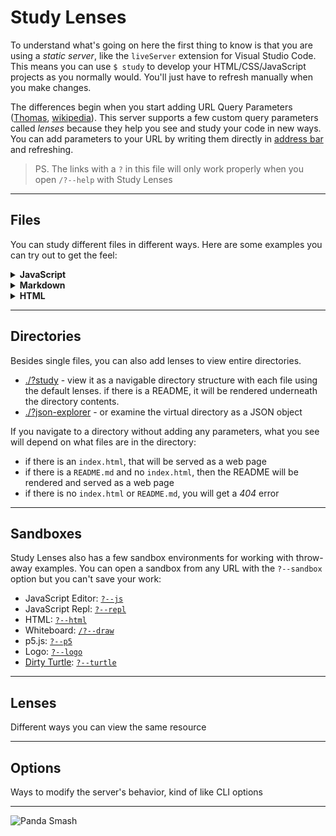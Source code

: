 # Study Lenses

To understand what's going on here the first thing to know is that you are using
a _static server_, like the `liveServer` extension for Visual Studio Code. This
means you can use `$ study` to develop your HTML/CSS/JavaScript projects as you
normally would. You'll just have to refresh manually when you make changes.

The differences begin when you start adding URL Query Parameters
(<a href="https://www.youtube.com/watch?v=WIUrrp5KkCo" target="_blank">Thomas</a>,
<a href="https://en.wikipedia.org/wiki/Query_string" target="_blank">wikipedia</a>).
This server supports a few custom query parameters called _lenses_ because they
help you see and study your code in new ways. You can add parameters to your URL
by writing them directly in
<a href="https://en.wikipedia.org/wiki/Address_bar" target="_blank">address
bar</a> and refreshing.

> PS. The links with a `?` in this file will only work properly when you open
> `/?--help` with Study Lenses

---

## Files

You can study different files in different ways. Here are some examples you can
try out to get the feel:

<details>
<summary><strong>JavaScript</strong></summary>
<br>

- <a href="./study_lenses_public/smiley.js" target="_blank">/smiley.js</a> - get
  the source code for a .js file
- <a href="./study_lenses_public/smiley.js?study" target="_blank">/smiley.js?study</a> -
  study it as a live exercise in the debugger
- <a href="./study_lenses_public/smiley.js?parsons" target="_blank">/smiley.js?parsons</a> -
  or a parsons problem
- <a href="./study_lenses_public/smiley.js?flowchart" target="_blank">/smiley.js?flowchart</a> -
  or a flowchart
- <a href="./study_lenses_public/smiley.js?highlight" target="_blank">/smiley.js?highlight</a> -
  or highlighted source
- <a href="./study_lenses_public/smiley.js?variables" target="_blank">/smiley.js?variables</a> -
  or highlight the variables
- <a href="./study_lenses_public/smiley.js?blanks" target="_blank">/smiley.js?blanks</a> -
  or a fill-in-the-blank exercise
- <a href="./study_lenses_public/smiley.js?pseudo&highlight" target="_blank">/smiley.js?pseudo&highlight</a> -
  or convert the code to pseudocode

</details>

<details>
<summary><strong>Markdown</strong></summary>
<br>

- <a href="./study_lenses_public/README.md" target="_blank"><code>/README.md</code></a> -
  get the source code for a markdown file
- <a href="./study_lenses_public/README.md?highlight" target="_blank"><code>/README.md?highlight</code></a> -
  or highlight it
- <a href="./study_lenses_public/README.md?render" target="_blank"><code>/README.md?render</code></a> -
  or render it into a web page
- <a href="./study_lenses_public/README.md?study" target="_blank"><code>/README.md?study</code></a> -
  or study it (JS code blocks will have lens buttons)
- <a href="./study_lenses_public/README.md?slides" target="_blank"><code>/README.md?slides</code></a> -
  each divider (`---`) will be a new slide

</details>

<details>
<summary><strong>HTML</strong></summary>

- <a href="./study_lenses_public/index.html" target="_blank"><code>/index.html</code></a> -
  open an HTML file without parameters ... and it's a website
- <a href="./study_lenses_public/index.html?highlight" target="_blank"><code>/index.html?highlight</code></a> -
  highlight the source code
- <a href="./study_lenses_public/index.html?study" target="_blank"><code>/index.html?study</code></a> -
  try out some changes in real-time

</details>

---

## Directories

Besides single files, you can also add lenses to view entire directories.

- <a href="./?study" target="_blank">./?study</a> - view it as a navigable
  directory structure with each file using the default lenses. if there is a
  README, it will be rendered underneath the directory contents.
- <a href="./?json-explorer" target="_blank">./?json-explorer</a> - or examine
  the virtual directory as a JSON object

If you navigate to a directory without adding any parameters, what you see will
depend on what files are in the directory:

- if there is an `index.html`, that will be served as a web page
- if there is a `README.md` and no `index.html`, then the README will be
  rendered and served as a web page
- if there is no `index.html` or `README.md`, you will get a _404_ error

<!-- weakly supported: SUMMARY.md for rendering gitbook content locally -->

---

## Sandboxes

Study Lenses also has a few sandbox environments for working with throw-away
examples. You can open a sandbox from any URL with the `?--sandbox` option but
you can't save your work:

- JavaScript Editor: <a href="./?--js" target="_blank"><code>?--js</code></a>
- JavaScript Repl: <a href="./?--repl" target="_blank"><code>?--repl</code></a>
- HTML: <a href="./?--html" target="_blank"><code>?--html</code></a>
- Whiteboard: <a href="./?--draw" target="_blank"><code>/?--draw</code></a>
- p5.js: <a href="./?--p5" target="_blank"><code>?--p5</code></a>
- Logo: <a href="./?--logo" target="_blank"><code>?--logo</code></a>
- [Dirty Turtle](https://github.com/kredati/dirty-turtle):
  <a href="./?--turtle" target="_blank"><code>?--turtle</code></a>

---

## Lenses

Different ways you can view the same resource

<!-- BEGIN LENSES -->
<!-- END LENSES -->

---

## Options

Ways to modify the server's behavior, kind of like CLI options

<!-- BEGIN OPTIONS -->
<!-- END OPTIONS -->

---

![Panda Smash](./study_lenses_public/panda-smash.gif)
